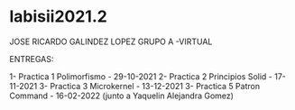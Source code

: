 # labisii2021.2

JOSE RICARDO GALINDEZ LOPEZ
GRUPO A -VIRTUAL

ENTREGAS:

1- Practica 1 Polimorfismo - 29-10-2021
2- Practica 2 Principios Solid - 17-11-2021
3- Practica 3 Microkernel - 13-12-2021
3- Practica 5 Patron Command - 16-02-2022 (junto a Yaquelin Alejandra Gomez)